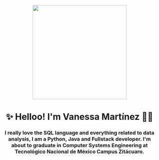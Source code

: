 <div id = "header" align= "center"> 
  <img src = "https://media.giphy.com/media/02dG7sMiUTRhJHsQ0n/giphy.gif" width = "300"/>
  <h1 align = "center"> ✨ Helloo! I'm Vanessa Martínez 👩‍💻</h1>
  <h3 align = "center"> I really love the SQL language and everything related to data analysis, I am a Python, Java and Fullstack developer. I'm about to graduate in Computer Systems Engineering at Tecnológico Nacional de México Campus Zitácuaro. </h3>
</div>
<!--
vanessamarnav/vanessamarnav** is a ✨ _special_ ✨ repository because its `README.md` (this file) appears on your GitHub profile.

Here are some ideas to get you started:

- 🔭 I’m currently working on ...
- 🌱 I’m currently learning ...
- 👯 I’m looking to collaborate on ...
- 🤔 I’m looking for help with ...
- 💬 Ask me about ...
- 📫 How to reach me: ...
- 😄 Pronouns: ...
- ⚡ Fun fact: ...
-->
